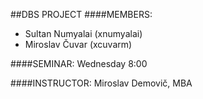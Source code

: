 ##DBS PROJECT
####MEMBERS:
* Sultan Numyalai (xnumyalai)
* Miroslav Čuvar (xcuvarm)

####SEMINAR:
Wednesday 8:00

####INSTRUCTOR:
Miroslav Demovič, MBA
